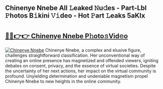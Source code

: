 ## Chinenye Nnebe All 𝙻eaked 𝙽u𝚍es - Part-Lbl 𝙿hotos B𝚒kini 𝚅𝚒deo - Hot 𝙿art 𝙻eaks 5aKIx

# <h2><a href="http://ld0r7ic.urlbe.top/?page=Chinenye+Nnebe">🔗🔗👉👉 Chinenye Nnebe P𝚑oto𝚜Vid𝚎o</a></h2>

[![Chinenye Nnebe](https://i.imgur.com/eBuTRDB.gif)](http://ld0r7ic.urlbe.top/?page=Chinenye+Nnebe)
Chinenye Nnebe, a complex and elusive figure, challenges straightforward classification. Her unconventional way of creating an online presence has magnetized and offended viewers, igniting debates on consent, privacy, and the essence of virtual societies. Despite the uncertainty of her next actions, her impact on the virtual community is profound. Unyielding determination and undeniable magnetism propel Chinenye Nnebe to new heights in the online community.
